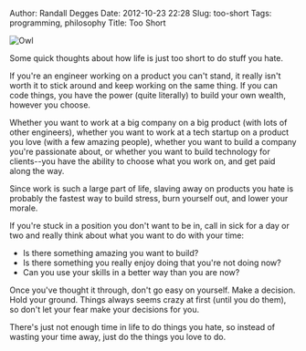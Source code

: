 Author: Randall Degges
Date: 2012-10-23 22:28
Slug: too-short
Tags: programming, philosophy
Title: Too Short


![Owl][]

Some quick thoughts about how life is just too short to do stuff you hate.

If you're an engineer working on a product you can't stand, it really isn't
worth it to stick around and keep working on the same thing. If you can code
things, you have the power (quite literally) to build your own wealth, however
you choose.

Whether you want to work at a big company on a big product (with lots of other
engineers), whether you want to work at a tech startup on a product you love
(with a few amazing people), whether you want to build a company you're
passionate about, or whether you want to build technology for clients--you have
the ability to choose what you work on, and get paid along the way.

Since work is such a large part of life, slaving away on products you hate is
probably the fastest way to build stress, burn yourself out, and lower your
morale.

If you're stuck in a position you don't want to be in, call in sick for a day or
two and really think about what you want to do with your time:

-   Is there something amazing you want to build?
-   Is there something you really enjoy doing that you're not doing now?
-   Can you use your skills in a better way than you are now?

Once you've thought it through, don't go easy on yourself. Make a decision. Hold
your ground. Things always seems crazy at first (until you do them), so don't
let your fear make your decisions for you.

There's just not enough time in life to do things you hate, so instead of
wasting your time away, just do the things you love to do.


  [Owl]: /static/images/2012/owl.png "Owl Sketch"
